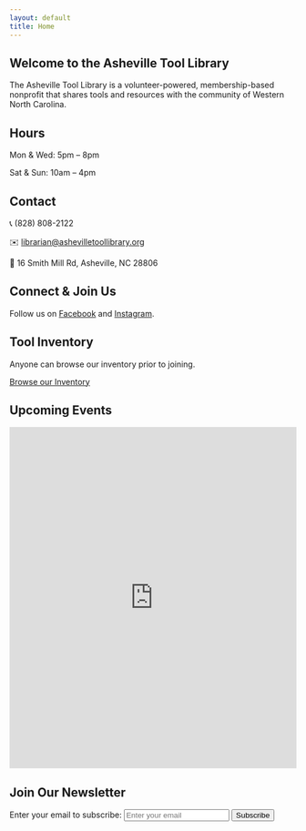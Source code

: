 ```yaml
---
layout: default
title: Home
---
```


<section>
  <h1>Welcome to the Asheville Tool Library</h1>
  <p>The Asheville Tool Library is a volunteer-powered, membership-based nonprofit that shares tools and resources with the community of Western North Carolina.</p>

  <h2>Hours</h2>
  <p>Mon & Wed: 5pm – 8pm</p>
  <p>Sat & Sun: 10am – 4pm</p>

  <h2>Contact</h2>
  <p>📞 (828) 808-2122</p>
  <p>✉️ <a href="mailto:librarian@ashevilletoollibrary.org">librarian@ashevilletoollibrary.org</a></p>
  <p>📍 16 Smith Mill Rd, Asheville, NC 28806</p>

  <h2>Connect & Join Us</h2>
  <p>Follow us on <a href="https://facebook.com/ashevilletoollibrary">Facebook</a> and <a href="https://instagram.com/ashevilletoollibrary">Instagram</a>.</p>

  <h2>Tool Inventory</h2>
  <p>Anyone can browse our inventory prior to joining.</p>
  <a href="https://ashevilletoollibrary.myturn.com/library/inventory/browse" class="button">Browse our Inventory</a>
</section>

<section>
  <h2>Upcoming Events</h2>
  <iframe src="https://calendar.google.com/calendar/embed?src=yourcalendar%40gmail.com&ctz=America%2FNew_York" width="100%" height="600px" frameborder="0" scrolling="no"></iframe>
</section>

<section>
  <h2>Join Our Newsletter</h2>
  <form action="https://yourlist.us12.list-manage.com/subscribe/post?u=youruniqueid&id=youremailid" method="post" class="validate" target="_blank" novalidate>
    <label for="mce-EMAIL">Enter your email to subscribe:</label>
    <input type="email" name="EMAIL" class="required email" id="mce-EMAIL" placeholder="Enter your email" required>
    <input type="submit" value="Subscribe" class="button">
  </form>
</section>
